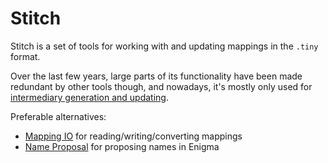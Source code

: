 # Stitch
Stitch is a set of tools for working with and updating mappings in the `.tiny` format.

Over the last few years, large parts of its functionality have been made redundant by other tools though, and nowadays, it's mostly only used for [intermediary generation and updating](https://fabricmc.net/wiki/tutorial:updating_yarn).

Preferable alternatives:
- [Mapping IO](https://github.com/FabricMC/mapping-io) for reading/writing/converting mappings
- [Name Proposal](https://github.com/FabricMC/name-proposal) for proposing names in Enigma
